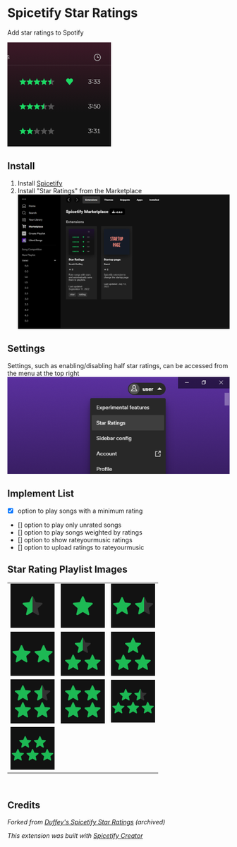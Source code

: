 # Spicetify Star Ratings
Add star ratings to Spotify

![banner](/imgs/preview.png)

## Install

1. Install [Spicetify](https://spicetify.app)
2. Install "Star Ratings" from the Marketplace
   ![Install](imgs/install.png)

## Settings

Settings, such as enabling/disabling half star ratings, can be accessed from the menu at the top right
![Settings](imgs/settings.png)

## Implement List

* [x] option to play songs with a minimum rating
* [] option to play only unrated songs
* [] option to play songs weighted by ratings
* [] option to show rateyourmusic ratings
* [] option to upload ratings to rateyourmusic

## Star Rating Playlist Images

<table>
    <tr>
      <td><img src="imgs/0.5star.jpg" width="100px" alt="0.5 Star Rating"></td>
      <td><img src="imgs/1star.jpg" width="100px" alt="1 Star Rating"></td>
      <td><img src="imgs/1.5star.jpg" width="100px" alt="1.5 Star Rating"></td>
    </tr>
    <tr>
      <td><img src="imgs/2star.jpg" width="100px" alt="2 Star Rating"></td>
      <td><img src="imgs/2.5star.jpg" width="100px" alt="2.5 Star Rating"></td>
      <td><img src="imgs/3star.jpg" width="100px" alt="3 Star Rating"></td>
    </tr>
    <tr>
      <td><img src="imgs/3.5star.jpg" width="100px" alt="3.5 Star Rating"></td>
      <td><img src="imgs/4star.jpg" width="100px" alt="4 Star Rating"></td>
      <td><img src="imgs/4.5star.jpg" width="100px" alt="4.5 Star Rating"></td>
    </tr>
    <tr>
      <td colspan="3"><img src="imgs/5star.jpg" width="100px" alt="5 Star Rating"></td>
    </tr>
  </table>

<br>

## Credits

*Forked from [Duffey's Spicetify Star Ratings](https://github.com/duffey/spicetify-star-ratings) (archived)*

*This extension was built with [Spicetify Creator](https://github.com/spicetify/spicetify-creator)*